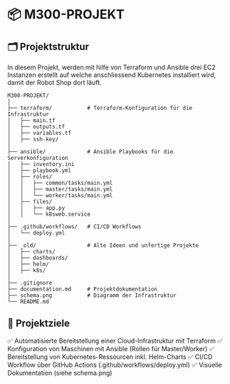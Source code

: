 # 📦 M300-PROJEKT
## 🗂️ Projektstruktur
In diesem Projekt, werden mit hilfe von Terraform und Ansible drei EC2 Instanzen erstellt auf welche anschliessend Kubernetes installiert wird, damit der Robot Shop dort läuft.
```plaintext
M300-PROJEKT/
│
├── terraform/           # Terraform-Konfiguration für die Infrastruktur
│   ├── main.tf
│   ├── outputs.tf
│   ├── variables.tf
│   ├── ssh-key/
│
├── ansible/             # Ansible Playbooks für die Serverkonfiguration
│   ├── inventory.ini
│   ├── playbook.yml
│   ├── roles/
│   │   ├── common/tasks/main.yml
│   │   ├── master/tasks/main.yml
│   │   └── worker/tasks/main.yml
│   ├── files/
│   │   ├── app.py
│   │   └── k8sweb.service
│
├── .github/workflows/   # CI/CD Workflows
│   └── deploy.yml
│
├── _old/                # Alte Ideen und unfertige Projekte
│   ├── charts/
│   ├── dashboards/
│   ├── helm/
│   ├── k8s/
│
├── .gitignore
├── documentation.md     # Projektdokumentation
├── schema.png           # Diagramm der Infrastruktur
└── README.md
```

## 🚀 Projektziele
✅ Automatisierte Bereitstellung einer Cloud-Infrastruktur mit Terraform
✅ Konfiguration von Maschinen mit Ansible (Rollen für Master/Worker)
✅ Bereitstellung von Kubernetes-Ressourcen inkl. Helm-Charts
✅ CI/CD Workflow über GitHub Actions (.github/workflows/deploy.yml)
✅ Visuelle Dokumentation (siehe schema.png)